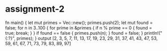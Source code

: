 # assignment-2
fn main() {
    let mut primes = Vec::new();
    primes.push(2);
    let mut found = false;
    for n in 3..100 {
        for prime in &primes {
            if n % prime == 0 {
                found = true;
                break;
            }
        }
        if found == false {
            primes.push(n);
        }
        found = false;
    }
    println!("{:?}", primes);
}
output
[2, 3, 5, 7, 11, 13, 17, 19, 23, 29, 31, 37, 41, 43, 47, 53, 59, 61, 67, 71, 73, 79, 83, 89, 97]
